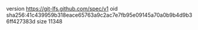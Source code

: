 version https://git-lfs.github.com/spec/v1
oid sha256:41c439959b318eace65763a9c2ac7e7fb95e09145a70a0b9b4d9b36ff427383d
size 11348
